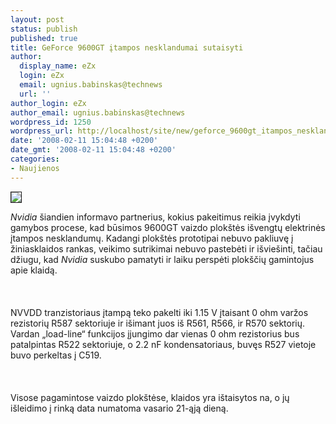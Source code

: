 ```yaml
---
layout: post
status: publish
published: true
title: GeForce 9600GT įtampos nesklandumai sutaisyti
author:
  display_name: eZx
  login: eZx
  email: ugnius.babinskas@technews
  url: ''
author_login: eZx
author_email: ugnius.babinskas@technews
wordpress_id: 1250
wordpress_url: http://localhost/site/new/geforce_9600gt_itampos_nesklandumai_sutaisyti/
date: '2008-02-11 15:04:48 +0200'
date_gmt: '2008-02-11 15:04:48 +0200'
categories:
- Naujienos
---
```

<div class="imgright"><img src="http://tbn0.google.com/images?q=tbn:3WJNdgPpPImudM:http://techreport.com/r.x/radeon-9600pro/ram.jpg " border="1"></div>
<p><i>Nvidia</i> šiandien informavo partnerius, kokius pakeitimus reikia įvykdyti gamybos procese, kad būsimos 9600GT vaizdo plokštės išvengtų elektrinės įtampos nesklandumų. Kadangi plokštės prototipai nebuvo pakliuvę į žiniasklaidos rankas, veikimo sutrikimai nebuvo pastebėti ir išviešinti, tačiau džiugu, kad <i>Nvidia</i> suskubo pamatyti ir laiku perspėti plokščių gamintojus apie klaidą.<br />
<br><br />
<br>NVVDD tranzistoriaus įtampą teko pakelti iki 1.15 V įtaisant 0 ohm varžos rezistorių R587 sektoriuje ir išimant juos iš R561, R566, ir R570 sektorių. Vardan „load-line“ funkcijos įjungimo dar vienas 0 ohm rezistorius bus patalpintas R522 sektoriuje, o 2.2 nF kondensatoriaus, buvęs R527 vietoje buvo perkeltas į C519.<br />
<br><br />
<br>Visose pagamintose vaizdo plokštėse, klaidos yra ištaisytos na, o jų išleidimo į rinką data numatoma vasario 21-ąją dieną.<br />
<br></p>
